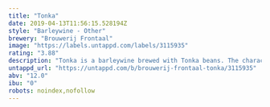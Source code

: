 ```yaml
---
title: "Tonka"
date: 2019-04-13T11:56:15.528194Z
style: "Barleywine - Other"
brewery: "Brouwerij Frontaal"
image: "https://labels.untappd.com/labels/3115935"
rating: "3.88"
description: "Tonka is a barleywine brewed with Tonka beans. The characteristic flavour and taste is recognisable in the aroma and in the taste. Combined with the sweetness of the beer, it's really complex and a warming beer."
untappd_url: "https://untappd.com/b/brouwerij-frontaal-tonka/3115935"
abv: "12.0"
ibu: "0"
robots: noindex,nofollow
---
```

